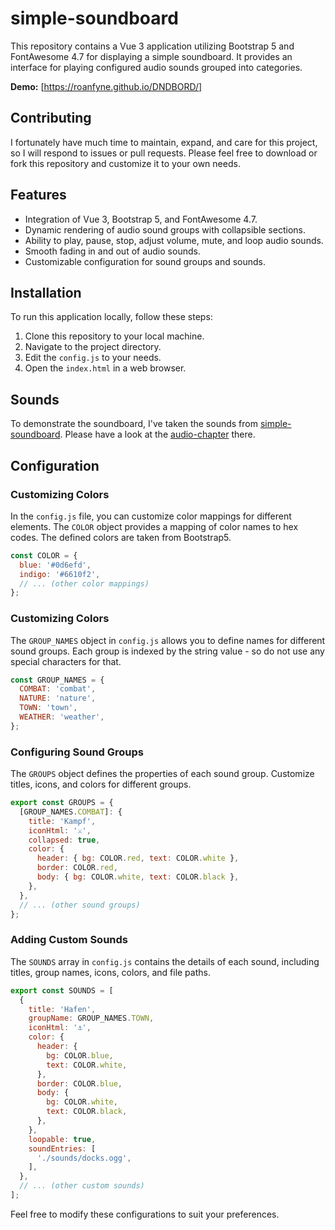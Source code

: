 # simple-soundboard

This repository contains a Vue 3 application utilizing Bootstrap 5 and FontAwesome 4.7 
for displaying a simple soundboard. It provides an interface for playing configured audio 
sounds grouped into categories. 

**Demo:** [https://roanfyne.github.io/DNDBORD/]

## Contributing
I fortunately have much time to maintain, expand, and care for this project,
so I will respond to issues or pull requests.
Please feel free to download or fork this repository and customize it to your own needs.

## Features

- Integration of Vue 3, Bootstrap 5, and FontAwesome 4.7.
- Dynamic rendering of audio sound groups with collapsible sections.
- Ability to play, pause, stop, adjust volume, mute, and loop audio sounds.
- Smooth fading in and out of audio sounds.
- Customizable configuration for sound groups and sounds.

## Installation

To run this application locally, follow these steps:

1. Clone this repository to your local machine.
2. Navigate to the project directory.
3. Edit the `config.js` to your needs.
4. Open the `index.html` in a web browser.

## Sounds

To demonstrate the soundboard, I've taken the sounds from 
[simple-soundboard](https://github.com/vietjtnguyen/simple-soundboard).
Please have a look at the [audio-chapter](https://github.com/vietjtnguyen/simple-soundboard#audio) there.

## Configuration

### Customizing Colors

In the `config.js` file, you can customize color mappings for different elements. 
The `COLOR` object provides a mapping of color names to hex codes.
The defined colors are taken from Bootstrap5.

```javascript
const COLOR = {
  blue: '#0d6efd',
  indigo: '#6610f2',
  // ... (other color mappings)
};
```

### Customizing Colors
The `GROUP_NAMES` object in `config.js` allows you to define names for different 
sound groups. Each group is indexed by the string value - so do not use any
special characters for that.

```javascript
const GROUP_NAMES = {
  COMBAT: 'combat',
  NATURE: 'nature',
  TOWN: 'town',
  WEATHER: 'weather',
};
```

### Configuring Sound Groups
The `GROUPS` object defines the properties of each sound group.
Customize titles, icons, and colors for different groups.

```javascript
export const GROUPS = {
  [GROUP_NAMES.COMBAT]: {
    title: 'Kampf',
    iconHtml: '⚔',
    collapsed: true,
    color: {
      header: { bg: COLOR.red, text: COLOR.white },
      border: COLOR.red,
      body: { bg: COLOR.white, text: COLOR.black },
    },
  },
  // ... (other sound groups)
};
```

### Adding Custom Sounds
The `SOUNDS` array in `config.js` contains the details of each sound, 
including titles, group names, icons, colors, and file paths.

```javascript
export const SOUNDS = [
  {
    title: 'Hafen',
    groupName: GROUP_NAMES.TOWN,
    iconHtml: '⚓',
    color: {
      header: { 
        bg: COLOR.blue,
        text: COLOR.white,
      },
      border: COLOR.blue,
      body: { 
        bg: COLOR.white,
        text: COLOR.black,
      },
    },
    loopable: true,
    soundEntries: [
      './sounds/docks.ogg',
    ],
  },
  // ... (other custom sounds)
];
```

Feel free to modify these configurations to suit your preferences.

